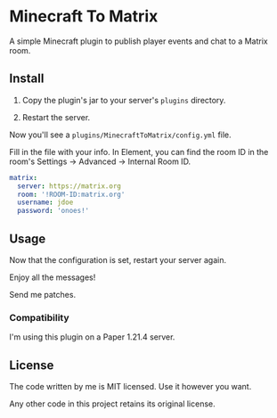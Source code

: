 # Minecraft To Matrix

A simple Minecraft plugin to publish player events and chat to a Matrix room.

## Install


1. Copy the plugin's jar to your server's `plugins` directory.

1. Restart the server.

Now you'll see a `plugins/MinecraftToMatrix/config.yml` file.

Fill in the file with your info. 
In Element, you can find the room ID in the room's Settings -> Advanced ->
Internal Room ID.

```yml
matrix:
  server: https://matrix.org
  room: '!ROOM-ID:matrix.org'
  username: jdoe
  password: 'onoes!'
```

## Usage

Now that the configuration is set, restart your server again.

Enjoy all the messages!

Send me patches.

### Compatibility

I'm using this plugin on a Paper 1.21.4 server.

## License

The code written by me is MIT licensed. Use it however you want.

Any other code in this project retains its original license.
